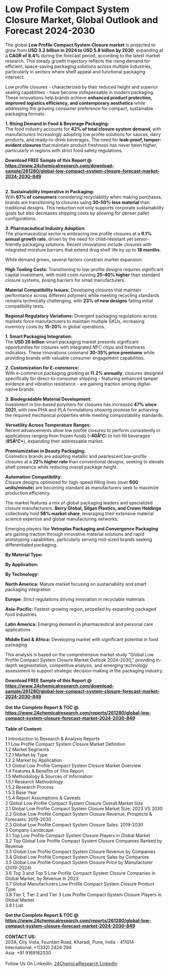 <h1>Low Profile Compact System Closure Market, Global Outlook and Forecast 2024-2030</h1><p>The global <strong>Low Profile Compact System Closure market</strong> is projected to grow from <strong>USD 3.2 billion in 2024 to USD 5.8 billion by 2030</strong>, expanding at a <strong>CAGR of 8.4%</strong> during the forecast period, according to the latest market research. This steady growth trajectory reflects the rising demand for efficient, space-saving packaging solutions across multiple industries, particularly in sectors where shelf appeal and functional packaging intersect.</p><p>Low profile closures - characterized by their reduced height and superior sealing capabilities - have become indispensable in modern packaging. These innovations help brands achieve <strong>enhanced product protection, improved logistics efficiency, and contemporary aesthetics</strong> while addressing the growing consumer preference for compact, sustainable packaging formats.</p><p><strong>1. Rising Demand in Food &amp; Beverage Packaging:</strong><br>
The food industry accounts for <strong>42% of total closure system demand</strong>, with manufacturers increasingly adopting low profile solutions for sauces, dairy products, and ready-to-drink beverages. The need for <strong>leak-proof, tamper-evident closures</strong> that maintain product freshness has never been higher, particularly in regions with strict food safety regulations.</p><div><b>Download FREE Sample of this Report @ 
            <a href="https://www.24chemicalresearch.com/download-sample/261280/global-low-compact-system-closure-forecast-market-2024-2030-849">
            https://www.24chemicalresearch.com/download-sample/261280/global-low-compact-system-closure-forecast-market-2024-2030-849</a></b></div><br><p><strong>2. Sustainability Imperative in Packaging:</strong><br>
With <strong>67% of consumers</strong> considering recyclability when making purchases, brands are transitioning to closures using <strong>30-50% less material</strong> than traditional designs. This reduction not only supports corporate sustainability goals but also decreases shipping costs by allowing for denser pallet configurations.</p><p><strong>3. Pharmaceutical Industry Adoption:</strong><br>
The pharmaceutical sector is embracing low profile closures at a <strong>9.1% annual growth rate</strong>, driven by the need for child-resistant yet senior-friendly packaging solutions. Recent innovations include closures with integrated moisture barriers that extend drug shelf life by up to <strong>18 months</strong>.</p><p>While demand grows, several factors constrain market expansion:</p><p><strong>High Tooling Costs:</strong> Transitioning to low-profile designs requires significant capital investment, with mold costs running <strong>25-40% higher</strong> than standard closure systems, posing barriers for small manufacturers.</p><p><strong>Material Compatibility Issues:</strong> Developing closures that maintain performance across different polymers while meeting recycling standards remains technically challenging, with <strong>23% of new designs</strong> failing initial compatibility tests.</p><p><strong>Regional Regulatory Variations:</strong> Divergent packaging regulations across markets force manufacturers to maintain multiple SKUs, increasing inventory costs by <strong>15-20%</strong> in global operations.</p><p><strong>1. Smart Packaging Integration:</strong><br>
The <strong>USD 28 billion</strong> smart packaging market presents significant opportunities for closures with integrated NFC chips and freshness indicators. These innovations command <strong>30-35% price premiums</strong> while providing brands with valuable consumer engagement capabilities.</p><p><strong>2. Customization for E-commerce:</strong><br>
With e-commerce packaging growing at <strong>11.2% annually</strong>, closures designed specifically for direct-to-consumer shipping - featuring enhanced tamper evidence and vibration resistance - are gaining traction among digital-native brands.</p><p><strong>3. Biodegradable Material Development:</strong><br>
Investment in bio-based polymers for closures has increased <strong>47% since 2021</strong>, with new PHA and PLA formulations showing promise for achieving the required mechanical properties while meeting compostability standards.</p><p><strong>Versatility Across Temperature Ranges:</strong><br>
	Recent advancements allow low profile closures to perform consistently in applications ranging from frozen foods (<strong>-40Â°C</strong>) to hot-fill beverages (<strong>85Â°C+</strong>), expanding their addressable market.</p><p><strong>Premiumization in Beauty Packaging:</strong><br>
	Cosmetics brands are adopting metallic and pearlescent low-profile closures at a <strong>22% higher rate</strong> than conventional designs, seeking to elevate shelf presence while reducing overall package height.</p><p><strong>Automation Compatibility:</strong><br>
	Closure designs optimized for high-speed filling lines (over <strong>600 units/minute</strong>) are becoming standard as manufacturers seek to maximize production efficiency.</p><p>The market features a mix of global packaging leaders and specialized closure manufacturers. <strong>Berry Global, Silgan Plastics, and Crown Holdings</strong> collectively hold <strong>58% market share</strong>, leveraging their extensive material science expertise and global manufacturing networks.</p><p>Emerging players like <strong>Vetroplas Packaging and Convergence Packaging</strong> are gaining traction through innovative material solutions and rapid prototyping capabilities, particularly serving mid-sized brands seeking differentiated packaging.</p><p><strong>By Material Type:</strong></p><p><strong>By Application:</strong></p><p><strong>By Technology:</strong></p><p><strong>North America:</strong> Mature market focusing on sustainability and smart packaging integration</p><p><strong>Europe:</strong> Strict regulations driving innovation in recyclable materials</p><p><strong>Asia-Pacific:</strong> Fastest-growing region, propelled by expanding packaged food industries</p><p><strong>Latin America:</strong> Emerging demand in pharmaceutical and personal care applications</p><p><strong>Middle East &amp; Africa:</strong> Developing market with significant potential in food packaging</p><p>This analysis is based on the comprehensive market study "Global Low Profile Compact System Closure Market Outlook 2024-2030," providing in-depth segmentation, competitive analysis, and emerging technology assessment to support strategic decision-making in the packaging industry.</p><div><b>Download FREE Sample of this Report @ 
            <a href="https://www.24chemicalresearch.com/download-sample/261280/global-low-compact-system-closure-forecast-market-2024-2030-849">
            https://www.24chemicalresearch.com/download-sample/261280/global-low-compact-system-closure-forecast-market-2024-2030-849</a></b></div><br><div><b>Get the Complete Report & TOC @ 
            <a href="https://www.24chemicalresearch.com/reports/261280/global-low-compact-system-closure-forecast-market-2024-2030-849">
            https://www.24chemicalresearch.com/reports/261280/global-low-compact-system-closure-forecast-market-2024-2030-849</a></b></div><br>
            <b>Table of Content:</b><p>1 Introduction to Research & Analysis Reports<br />
    1.1 Low Profile Compact System Closure Market Definition<br />
    1.2 Market Segments<br />
        1.2.1 Market by Type<br />
        1.2.2 Market by Application<br />
    1.3 Global Low Profile Compact System Closure Market Overview<br />
    1.4 Features & Benefits of This Report<br />
    1.5 Methodology & Sources of Information<br />
        1.5.1 Research Methodology<br />
        1.5.2 Research Process<br />
        1.5.3 Base Year<br />
        1.5.4 Report Assumptions & Caveats<br />
2 Global Low Profile Compact System Closure Overall Market Size<br />
    2.1 Global Low Profile Compact System Closure Market Size: 2023 VS 2030<br />
    2.2 Global Low Profile Compact System Closure Revenue, Prospects & Forecasts: 2019-2030<br />
    2.3 Global Low Profile Compact System Closure Sales: 2019-2030<br />
3 Company Landscape<br />
    3.1 Top Low Profile Compact System Closure Players in Global Market<br />
    3.2 Top Global Low Profile Compact System Closure Companies Ranked by Revenue<br />
    3.3 Global Low Profile Compact System Closure Revenue by Companies<br />
    3.4 Global Low Profile Compact System Closure Sales by Companies<br />
    3.5 Global Low Profile Compact System Closure Price by Manufacturer (2019-2024)<br />
    3.6 Top 3 and Top 5 Low Profile Compact System Closure Companies in Global Market, by Revenue in 2023<br />
    3.7 Global Manufacturers Low Profile Compact System Closure Product Type<br />
    3.8 Tier 1, Tier 2 and Tier 3 Low Profile Compact System Closure Players in Global Market<br />
        3.8.1 List</p><div><b>Get the Complete Report & TOC @ 
            <a href="https://www.24chemicalresearch.com/reports/261280/global-low-compact-system-closure-forecast-market-2024-2030-849">
            https://www.24chemicalresearch.com/reports/261280/global-low-compact-system-closure-forecast-market-2024-2030-849</a></b></div><br><b>CONTACT US:</b><br>
            203A, City Vista, Fountain Road, Kharadi, Pune, India - 411014<br>
            International: +1(332) 2424 294<br>
            Asia: +91 9169162030 <br><br>
            Follow Us On LinkedIn: <a href="https://www.linkedin.com/company/24chemicalresearch/">24ChemicalResearch LinkedIn</a>